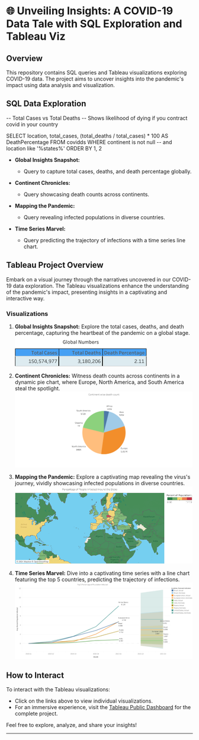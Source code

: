 # 🌐 Unveiling Insights: A COVID-19 Data Tale with SQL Exploration and Tableau Viz
 
## Overview

This repository contains SQL queries and Tableau visualizations exploring COVID-19 data. The project aims to uncover insights into the pandemic's impact using data analysis and visualization.

## SQL Data Exploration
-- Total Cases vs Total Deaths
-- Shows likelihood of dying if you contract covid in your country

SELECT 
    location,
    total_cases,
    (total_deaths / total_cases) * 100 AS DeathPercentage
FROM
    covidds
WHERE continent is not null -- and location like '%states%'
ORDER BY 1, 2

- **Global Insights Snapshot:**
  - Query to capture total cases, deaths, and death percentage globally.

- **Continent Chronicles:**
  - Query showcasing death counts across continents.

- **Mapping the Pandemic:**
  - Query revealing infected populations in diverse countries.

- **Time Series Marvel:**
  - Query predicting the trajectory of infections with a time series line chart.

## Tableau Project Overview

Embark on a visual journey through the narratives uncovered in our COVID-19 data exploration. The Tableau visualizations enhance the understanding of the pandemic's impact, presenting insights in a captivating and interactive way.

### Visualizations

1. **Global Insights Snapshot:**
   Explore the total cases, deaths, and death percentage, capturing the heartbeat of the pandemic on a global stage.
   ![Global Insights Snapshot](imagestab/global_numbers.png)
 
2. **Continent Chronicles:**
   Witness death counts across continents in a dynamic pie chart, where Europe, North America, and South America steal the spotlight.
   ![Continent Chronicles](imagestab/continent.png)

3. **Mapping the Pandemic:**
   Explore a captivating map revealing the virus's journey, vividly showcasing infected populations in diverse countries.
   ![Mapping the Pandemic](imagestab/people_infected.png)

4. **Time Series Marvel:**
   Dive into a captivating time series with a line chart featuring the top 5 countries, predicting the trajectory of infections.
   ![Time Series Marvel](imagestab/time_series.png)
 ## How to Interact

To interact with the Tableau visualizations:
- Click on the links above to view individual visualizations.
- For an immersive experience, visit the [Tableau Public Dashboard](https://public.tableau.com/views/Covid19analysisdashboard_17005730628510/covid19dashboard?:language=en-US&:display_count=n&:origin=viz_share_link) for the complete project.

Feel free to explore, analyze, and share your insights!

---


